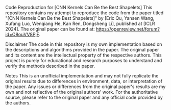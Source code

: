 Code Reproduction for [CNN Kernels Can Be the Best Shapelets]
This repository contains my attempt to reproduce the code from the paper titled "[CNN Kernels Can Be the Best Shapelets]" by [Eric Qu, Yansen Wang, Xufang Luo, Wenqiang He, Kan Ren, Dongsheng Li], published at [ICLR 2024]. The original paper can be found at: https://openreview.net/forum?id=O8ouVV8PjF.

Disclaimer
The code in this repository is my own implementation based on the descriptions and algorithms provided in the paper.
The original paper and its content are the intellectual property of the respective authors.
This project is purely for educational and research purposes to understand and verify the methods described in the paper.

Notes
This is an unofficial implementation and may not fully replicate the original results due to differences in environment, data, or interpretation of the paper.
Any issues or differences from the original paper's results are my own and not reflective of the original authors' work.
For the authoritative source, please refer to the original paper and any official code provided by the authors.
